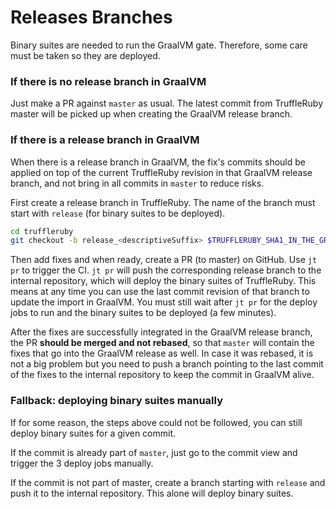 # Releases Branches

Binary suites are needed to run the GraalVM gate.
Therefore, some care must be taken so they are deployed.

### If there is no release branch in GraalVM

Just make a PR against `master` as usual.
The latest commit from TruffleRuby master will be picked up when creating the
GraalVM release branch.

### If there is a release branch in GraalVM

When there is a release branch in GraalVM,
the fix's commits should be applied on top of the current TruffleRuby revision
in that GraalVM release branch, and not bring in all commits in `master` to reduce risks.

First create a release branch in TruffleRuby.
The name of the branch must start with `release` (for binary suites to be deployed).

```bash
cd truffleruby
git checkout -b release_<descriptiveSuffix> $TRUFFLERUBY_SHA1_IN_THE_GRAALVM_RELEASE_BRANCH
```

Then add fixes and when ready, create a PR (to master) on GitHub.
Use `jt pr` to trigger the CI.
`jt pr` will push the corresponding release branch to the internal repository,
which will deploy the binary suites of TruffleRuby.
This means at any time you can use the last commit revision of that branch to update the import in GraalVM.
You must still wait after `jt pr` for the deploy jobs to run and the binary suites to be deployed (a few minutes).

After the fixes are successfully integrated in the GraalVM release branch,
the PR __should be merged and not rebased__, so that `master` will contain the
fixes that go into the GraalVM release as well.
In case it was rebased, it is not a big problem but you need to push a branch
pointing to the last commit of the fixes to the internal repository
to keep the commit in GraalVM alive.

### Fallback: deploying binary suites manually

If for some reason, the steps above could not be followed, you can still deploy
binary suites for a given commit.

If the commit is already part of `master`, just go to the commit view and
trigger the 3 deploy jobs manually.

If the commit is not part of master, create a branch starting with `release`
and push it to the internal repository. This alone will deploy binary suites.
